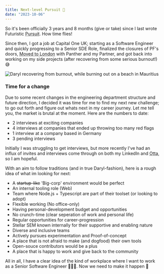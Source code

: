 ```yaml
---
title: Next-level Pursuit 🐣
date: "2023-10-06"
---
```


So it's been officially 3 years and 8 months (give or take) since I last wrote Futuristic <Abbr title="Futuristic Pursuit" link="https://darylcecile.net/notes/futuristic-pursuit">Pursuit</Abbr>. How time flies!

Since then, I got a job at Capital One UK; starting as a Software Engineer and quickly progressing to a Senior SDE Role, finalized the closures of PF's doors, <Abbr title="Moving out" link="https://darylcecile.net/notes/moving-out-notts">Moved to London</Abbr> with Panther and my Partner, and got back into working on my side projects (after recovering from some serious burnout!) 😅

![Daryl recovering from burnout, while burning out on a beach in Mauritius](/images/mauritius-beach-profile-2023.jpg)


### Time for a change

Due to some recent changes in the engineering department structure and future direction, I decided it was time for me to find my next new challenge; to go out forth and figure out whats next in my career journey. Let me tell you, the market is brutal at the moment. Here are the numbers to date:

- 2 interviews at exciting companies
- 4 interviews at companies that ended up throwing too many red flags
- 1 interview at a company based in Germany
- 3 pending interviews

Initially I was struggling to get interviews, but more recently I've had an influx of invites and interviews come through on both my LinkedIn and <Abbr title="Otta Jobs" link="https://otta.com">Otta</Abbr>, so I am hopeful.

With an aim to follow traditions (and in true Daryl-fashion), here is a rough idea of what im looking for next:

- A <s>startup-like</s> 'Big-corp' environment would be perfect
- An internal tooling role (Web)
- Team where Node.js + Typescript are part of their toolset (or looking to adopt)
- Flexible working (No office-only)
- Having personal-development budget and opportunities
- No crunch-time (clear seperation of work and personal life)
- Regular opportunities for career-progression
- Stellar SEM known internally for their supportive and enabling nature
- Diverse and inclusive teams
- Actively pursues experimentation and Proof-of-concept
- A place that is not afraid to make (and dogfood) their own tools
- Open-souce contributors would be a plus
- A place that is happy to work and give back to the community

All in all, I have a clear idea of the kind of workplace where I want to work as a Senior Software Engineer 👨🏽‍💻. Now we need to make it happen 🚀
